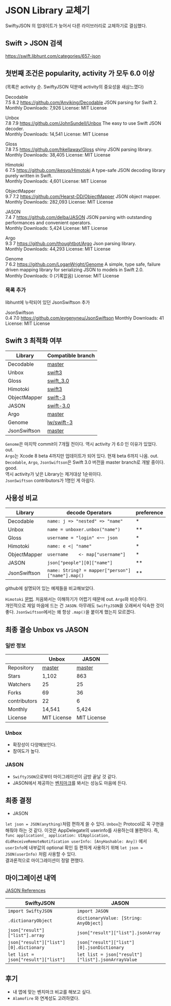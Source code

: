 # JSON Library 교체기

SwiftyJSON 의 업데이트가 늦어서 다른 라이브러리로 교체하기로 결심했다.

## Swift > JSON 검색

https://swift.libhunt.com/categories/657-json

## 첫번째 조건은 popularity, activity 가 모두 6.0 이상

(목록은 activity 순. SwiftyJSON 덕분에 activity의 중요성을 새삼느꼈다)

Decodable  
7.5	8.2 https://github.com/Anviking/Decodable
JSON parsing for Swift 2.		
Monthly Downloads: 7,926
License: MIT License

Unbox  
7.8	7.9 https://github.com/JohnSundell/Unbox
The easy to use Swift JSON decoder.		
Monthly Downloads: 14,541
License: MIT License

Gloss  
7.8	7.5 https://github.com/hkellaway/Gloss
shiny JSON parsing library.		
Monthly Downloads: 38,405
License: MIT License

Himotoki  
6	7.5 https://github.com/ikesyo/Himotoki
A type-safe JSON decoding library purely written in Swift.		
Monthly Downloads: 4,601
License: MIT License

ObjectMapper  
9.7	7.2 https://github.com/Hearst-DD/ObjectMapper
JSON object mapper.		
Monthly Downloads: 282,093
License: MIT License

JASON  
7.4	7 https://github.com/delba/JASON
JSON parsing with outstanding performances and convenient operators.		
Monthly Downloads: 5,424
License: MIT License

Argo  
9.3	7 https://github.com/thoughtbot/Argo
Json parsing library.		  
Monthly Downloads: 44,293
License: MIT License

Genome  
7	6.2 https://github.com/LoganWright/Genome
A simple, type safe, failure driven mapping library for serializing JSON to models in Swift 2.0.		
Monthly Downloads: 0 (기록없음)
License: MIT License

### 목록 추가

libhunt에 누락되어 있던 JsonSwiftson 추가

JsonSwiftson  
0.4 7.0
https://github.com/evgenyneu/JsonSwiftson
Monthly Downloads: 41
License: MIT License

## Swift 3 최적화 여부

| Library | Compatible branch |
| --- | --- |
| Decodable |[master](https://github.com/Anviking/Decodable)|
| Unbox |[swift3](https://github.com/JohnSundell/Unbox/tree/swift3)|
| Gloss |[swift_3.0](https://github.com/hkellaway/Gloss/tree/swift_3.0)|
| Himotoki |[swift3](https://github.com/ikesyo/Himotoki/tree/swift3)|
| ObjectMapper |[swift-3](https://github.com/Hearst-DD/ObjectMapper/tree/swift-3)|
| JASON |[swift-3.0](https://github.com/delba/JASON/tree/swift-3.0)|
| Argo |[master](https://github.com/thoughtbot/Argo)|
| Genome |[lw/swift-3](https://github.com/LoganWright/Genome/tree/lw/swift-3)|
| JsonSwiftson |[master](https://github.com/evgenyneu/JsonSwiftson)|

  `Genome`은 마지막 commit이 7개월 전이다. 역시 activity 가 6.0 인 이유가 있었다. out.  
  `Argo`는 Xcode 8 beta 4까지만 업데이트가 되어 있다. 현재 beta 6까지 나옴. out.  
  `Decodable`, `Argo`, `JsonSwiftson`은 Swift 3.0 버전을 master branch로 개발 중이다. good.  
  역시 activity가 낮은 Library는 제거대상 1순위이다.  
  `JsonSwiftson` contributors가 1명인 게 아쉽다.

## 사용성 비교

| Library | decode Operators | preference |
| --- | --- | --- |
| Decodable |`name: j => "nested" => "name"` | \* |
| Unbox |`name = unboxer.unbox("name")` | \*\* |
| Gloss |`username = "login" <~~ json` | \* |
| Himotoki |<code>name: e &lt;&#124; "name"</code> | \* |
| ObjectMapper |`username    <- map["username"]`| \* |
| JASON |`json["people"][0]["name"]` | \*\* |
| JsonSwiftson |`name: String? = mapper["person"]["name"].map()` | \*\* |

github에 설명되어 있는 예제들을 비교해보았다.

`Himotoki` [문법](https://github.com/ikesyo/Himotoki/#operators). 처음봐서는 이해하기가 어렵기 때문에 out. `Argo`와 비슷하다.  
개인적으로 제일 마음에 드는 건 `JASON`. 아무래도 `SwiftyJSON`을 오래써서 익숙한 것이 좋다.
`JsonSwiftson`에서는 왜 항상 `.map()`을 붙이게 했는지 모르겠다.

## 최종 결승 Unbox vs JASON

### 일반 정보

| | Unbox | JASON |
| --- | --- | --- |
| Repository | [master](https://github.com/JohnSundell/Unbox) | [master](https://github.com/delba/JASON) |
| Stars | 1,102	| 863 |
| Watchers | 25 | 25 |
| Forks | 69 | 36 |
| contributors | 22 | 6 |
| Monthly | 14,541 | 5,424 |
| License | MIT License | MIT License |

### Unbox

- 확장성이 다양해보인다.
- 참여도가 높다.

### JASON

- `SwiftyJSON`으로부터 마이그레이션이 금방 끝날 것 같다.
- JASON에서 제공하는 [벤치마크](https://github.com/delba/JASON/tree/benchmarks)를 봐서는 성능도 마음에 든다.  

## 최종 결정

- JASON

`let json = JSON(anything)`처럼 편하게 쓸 수 있다. `Unbox`는 Protocol로 꼭 구현을 해줘야 하는 것 같다. 이것은 AppDelegate의 userinfo를 사용하는데 불편하다. 즉, `func application(_ application: UIApplication, didReceiveRemoteNotification userInfo: [AnyHashable: Any])` 에서 `userInfo`에 내부값의 optional 확인 등 편하게 사용하기 위해 `let json = JSON(userInfo)` 처럼 사용할 수 있다.  
결과론적으로 마이그레이션이 정말 편했다.


## 마이그레이션 내역

[JASON References](https://github.com/delba/JASON#references)

| SwiftyJSON | JASON |
| --- | --- |
| `import SwiftyJSON` | `import JASON` |
| `.dictionaryObject` | `dictionaryValue: [String: AnyObject]` |
| `json["result"]["list"].array` | `json["result"]["list"].jsonArray` |
| `json["result"]["list"][0].dictionary` | `json["result"]["list"][0].jsonDictionary` |
| `let list = json["result"]["list"]` | `let list = json["result"]["list"].jsonArrayValue` |
## 후기

- 내 앱에 맞는 벤치마크 비교를 해보고 싶다.
- `Alamofire` 와 연계성도 고려하였다.
